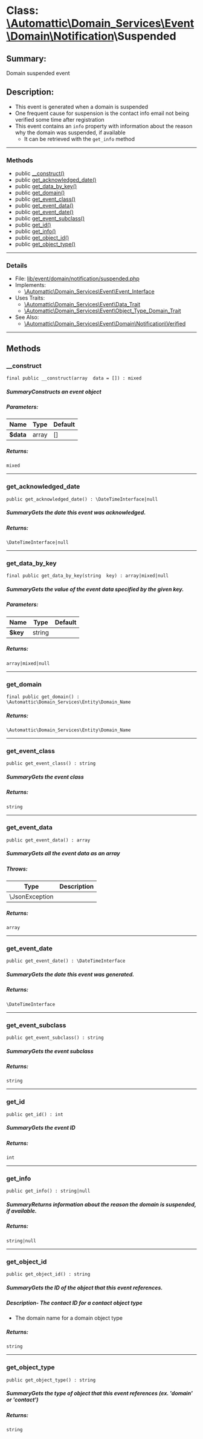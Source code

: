 # Class: [\Automattic](../namespaces/automattic.md)[\Domain_Services](../namespaces/automattic-domain-services.md)[\Event](../namespaces/automattic-domain-services-event.md)[\Domain](../namespaces/automattic-domain-services-event-domain.md)[\Notification](../namespaces/automattic-domain-services-event-domain-notification.md)\Suspended

## Summary:

Domain suspended event

## Description:

- This event is generated when a domain is suspended
- One frequent cause for suspension is the contact info email not being verified some time after registration
- This event contains an `info` property with information about the reason why the domain was suspended, if available
    - It can be retrieved with the `get_info` method


---

### Methods

* public [__construct()](#method___construct)
* public [get_acknowledged_date()](#method_get_acknowledged_date)
* public [get_data_by_key()](#method_get_data_by_key)
* public [get_domain()](#method_get_domain)
* public [get_event_class()](#method_get_event_class)
* public [get_event_data()](#method_get_event_data)
* public [get_event_date()](#method_get_event_date)
* public [get_event_subclass()](#method_get_event_subclass)
* public [get_id()](#method_get_id)
* public [get_info()](#method_get_info)
* public [get_object_id()](#method_get_object_id)
* public [get_object_type()](#method_get_object_type)

---

### Details

* File: [lib/event/domain/notification/suspended.php](../../lib/event/domain/notification/suspended.php)
* Implements:
  * [\Automattic\Domain_Services\Event\Event_Interface](../classes/Automattic-Domain-Services-Event-Event-Interface.md)
* Uses Traits:
  * [\Automattic\Domain_Services\Event\Data_Trait](../classes/Automattic-Domain-Services-Event-Data-Trait.md)
  * [\Automattic\Domain_Services\Event\Object_Type_Domain_Trait](../classes/Automattic-Domain-Services-Event-Object-Type-Domain-Trait.md)
* See Also:
  * [\Automattic\Domain_Services\Event\Domain\Notification\Verified](../classes/Automattic-Domain-Services-Event-Domain-Notification-Verified.md)

---

## Methods

<a id="method___construct"></a>
### __construct

```
final public __construct(array  data = []) : mixed
```

##### SummaryConstructs an event object
##### Parameters:

| Name | Type | Default |
|------|------|---------|
| **$data** | array | [] |

##### Returns:

```
mixed
```

---

<a id="method_get_acknowledged_date"></a>
### get_acknowledged_date

```
public get_acknowledged_date() : \DateTimeInterface|null
```

##### SummaryGets the date this event was acknowledged.
##### Returns:

```
\DateTimeInterface|null
```

---

<a id="method_get_data_by_key"></a>
### get_data_by_key

```
final public get_data_by_key(string  key) : array|mixed|null
```

##### SummaryGets the value of the event data specified by the given key.
##### Parameters:

| Name | Type | Default |
|------|------|---------|
| **$key** | string |  |

##### Returns:

```
array|mixed|null
```

---

<a id="method_get_domain"></a>
### get_domain

```
final public get_domain() : \Automattic\Domain_Services\Entity\Domain_Name
```

##### Returns:

```
\Automattic\Domain_Services\Entity\Domain_Name
```

---

<a id="method_get_event_class"></a>
### get_event_class

```
public get_event_class() : string
```

##### SummaryGets the event class
##### Returns:

```
string
```

---

<a id="method_get_event_data"></a>
### get_event_data

```
public get_event_data() : array
```

##### SummaryGets all the event data as an array
##### Throws:

| Type | Description |
|------|-------------|
| \JsonException |  |

##### Returns:

```
array
```

---

<a id="method_get_event_date"></a>
### get_event_date

```
public get_event_date() : \DateTimeInterface
```

##### SummaryGets the date this event was generated.
##### Returns:

```
\DateTimeInterface
```

---

<a id="method_get_event_subclass"></a>
### get_event_subclass

```
public get_event_subclass() : string
```

##### SummaryGets the event subclass
##### Returns:

```
string
```

---

<a id="method_get_id"></a>
### get_id

```
public get_id() : int
```

##### SummaryGets the event ID
##### Returns:

```
int
```

---

<a id="method_get_info"></a>
### get_info

```
public get_info() : string|null
```

##### SummaryReturns information about the reason the domain is suspended, if available.
##### Returns:

```
string|null
```

---

<a id="method_get_object_id"></a>
### get_object_id

```
public get_object_id() : string
```

##### SummaryGets the ID of the object that this event references.
##### Description- The contact ID for a contact object type
- The domain name for a domain object type
##### Returns:

```
string
```

---

<a id="method_get_object_type"></a>
### get_object_type

```
public get_object_type() : string
```

##### SummaryGets the type of object that this event references (ex. &#039;domain&#039; or &#039;contact&#039;)
##### Returns:

```
string
```
